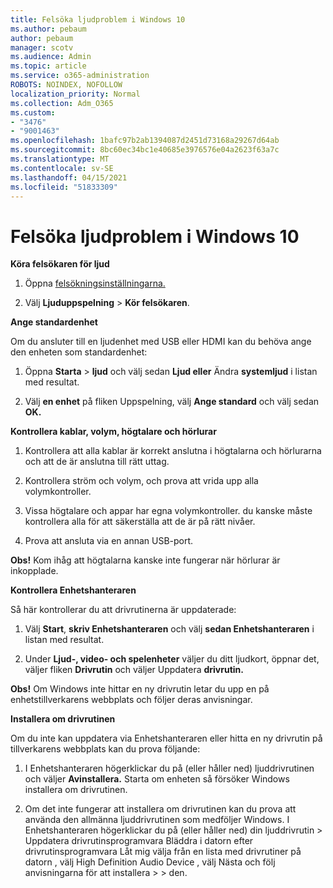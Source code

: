 ```yaml
---
title: Felsöka ljudproblem i Windows 10
ms.author: pebaum
author: pebaum
manager: scotv
ms.audience: Admin
ms.topic: article
ms.service: o365-administration
ROBOTS: NOINDEX, NOFOLLOW
localization_priority: Normal
ms.collection: Adm_O365
ms.custom:
- "3476"
- "9001463"
ms.openlocfilehash: 1bafc97b2ab1394087d2451d73168a29267d64ab
ms.sourcegitcommit: 8bc60ec34bc1e40685e3976576e04a2623f63a7c
ms.translationtype: MT
ms.contentlocale: sv-SE
ms.lasthandoff: 04/15/2021
ms.locfileid: "51833309"
---
```

# <a name="troubleshooting-audio-issues-in-windows-10"></a>Felsöka ljudproblem i Windows 10

**Köra felsökaren för ljud**

1.  Öppna [felsökningsinställningarna.](ms-settings:troubleshoot)

2.  Välj **Ljuduppspelning**  >  **Kör felsökaren**.

**Ange standardenhet**

Om du ansluter till en ljudenhet med USB eller HDMI kan du behöva ange den enheten som standardenhet:

1. Öppna **Starta**  >  **ljud** och välj sedan **Ljud eller** Ändra **systemljud** i listan med resultat.

2.  Välj **en enhet** på fliken Uppspelning, välj **Ange standard** och välj sedan **OK.**

**Kontrollera kablar, volym, högtalare och hörlurar**

1. Kontrollera att alla kablar är korrekt anslutna i högtalarna och hörlurarna och att de är anslutna till rätt uttag.

2. Kontrollera ström och volym, och prova att vrida upp alla volymkontroller.

3. Vissa högtalare och appar har egna volymkontroller. du kanske måste kontrollera alla för att säkerställa att de är på rätt nivåer.

4. Prova att ansluta via en annan USB-port.

**Obs!** Kom ihåg att högtalarna kanske inte fungerar när hörlurar är inkopplade.

**Kontrollera Enhetshanteraren**

Så här kontrollerar du att drivrutinerna är uppdaterade:

1. Välj **Start**, **skriv Enhetshanteraren** och välj **sedan Enhetshanteraren** i listan med resultat.

2. Under **Ljud-, video- och spelenheter** väljer du ditt ljudkort, öppnar det, väljer fliken **Drivrutin** och väljer Uppdatera **drivrutin.**

**Obs!** Om Windows inte hittar en ny drivrutin letar du upp en på enhetstillverkarens webbplats och följer deras anvisningar.

**Installera om drivrutinen**

Om du inte kan uppdatera via Enhetshanteraren eller hitta en ny drivrutin på tillverkarens webbplats kan du prova följande:

1. I Enhetshanteraren högerklickar du på (eller håller ned) ljuddrivrutinen och väljer **Avinstallera.** Starta om enheten så försöker Windows installera om drivrutinen.

2. Om det inte fungerar att installera om drivrutinen kan du prova att använda den allmänna ljuddrivrutinen som medföljer Windows. I Enhetshanteraren högerklickar du på (eller håller ned) din ljuddrivrutin > Uppdatera drivrutinsprogramvara Bläddra i datorn efter drivrutinsprogramvara Låt mig välja från en lista med drivrutiner på datorn , välj High Definition Audio Device , välj Nästa och följ anvisningarna för att installera  >    >  den.  
